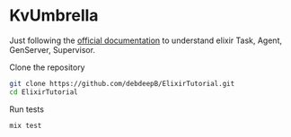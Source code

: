 # KvUmbrella

Just following the [official documentation](https://elixir-lang.org/getting-started/mix-otp/introduction-to-mix.html) to understand elixir Task, Agent, GenServer, Supervisor.

Clone the repository

```bash
git clone https://github.com/debdeepB/ElixirTutorial.git
cd ElixirTutorial
```

Run tests
```bash
mix test
```

